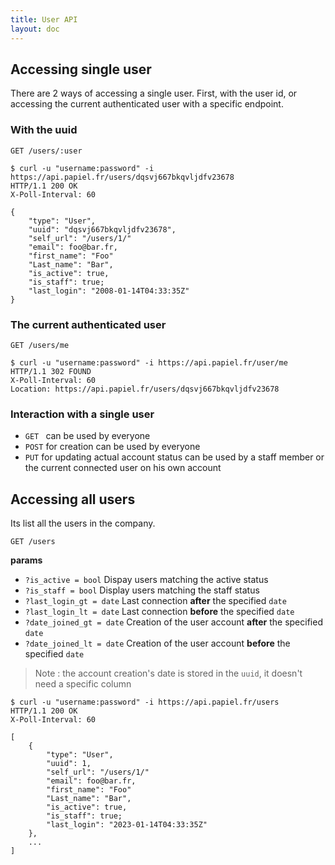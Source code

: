```yaml
---
title: User API
layout: doc
---
```


## Accessing single user

There are 2 ways of accessing a single user. First, with the user id, or accessing the current authenticated user with a specific endpoint.

### With the uuid

`GET /users/:user`

```
$ curl -u "username:password" -i https://api.papiel.fr/users/dqsvj667bkqvljdfv23678
HTTP/1.1 200 OK
X-Poll-Interval: 60

{
	"type": "User",
	"uuid": "dqsvj667bkqvljdfv23678",
	"self_url": "/users/1/"
	"email": foo@bar.fr,
	"first_name": "Foo"
	"Last_name": "Bar",
	"is_active": true,
	"is_staff": true;
	"last_login": "2008-01-14T04:33:35Z"
}
```

### The current authenticated user

`GET /users/me`

```
$ curl -u "username:password" -i https://api.papiel.fr/user/me
HTTP/1.1 302 FOUND
X-Poll-Interval: 60
Location: https://api.papiel.fr/users/dqsvj667bkqvljdfv23678
```

### Interaction with a single user

* `GET ` can be used by everyone 
* `POST` for creation can be used by everyone 
* `PUT` for updating actual account status can be used by a staff member or the current connected user on his own account


## Accessing all users

Its list all the users in the company.

`GET /users`

**params**

* `?is_active = bool` Dispay users matching the active status 
* `?is_staff = bool` Display users matching the staff status
* `?last_login_gt = date` Last connection **after** the specified `date`
* `?last_login_lt = date` Last connection **before** the specified `date`
* `?date_joined_gt = date` Creation of the user account **after** the specified `date`
* `?date_joined_lt = date` Creation of the user account **before** the specified `date`

> Note : the account creation's date is stored in the `uuid`, it doesn't need a specific column 

```
$ curl -u "username:password" -i https://api.papiel.fr/users
HTTP/1.1 200 OK
X-Poll-Interval: 60

[
	{
		"type": "User",
		"uuid": 1,
		"self_url": "/users/1/"
		"email": foo@bar.fr,
		"first_name": "Foo"
		"Last_name": "Bar",
		"is_active": true,
		"is_staff": true;
		"last_login": "2023-01-14T04:33:35Z"
	},
	...
]
```
